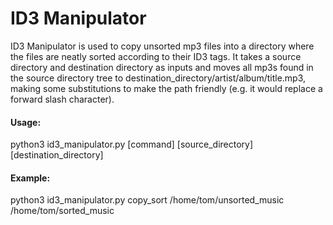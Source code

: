 # ID3 Manipulator

ID3 Manipulator is used to copy unsorted mp3 files into a directory where the files are neatly sorted according to their ID3 tags. It takes a source directory and destination directory as inputs and moves all mp3s found in the source directory tree to destination_directory/artist/album/title.mp3, making some substitutions to make the path friendly (e.g. it would replace a forward slash character).

#### Usage:

python3 id3_manipulator.py [command] [source_directory] [destination_directory]

#### Example:

python3 id3_manipulator.py copy_sort /home/tom/unsorted_music /home/tom/sorted_music
